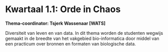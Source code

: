 # Kwartaal 1.1: Orde in Chaos

**Thema-coordinator: Tsjerk Wassenaar [WATS]**

Diversiteit van leven en van data. In dit thema worden de studenten wegwijs gemaakt in de breedte van het vakgebied bio-informatica door middel van een practicum over bronnen en formaten van biologische data.
